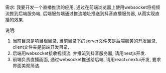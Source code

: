 需求: 我要开发一个直播推流的应用, 通过在前端浏览器上使用websocket将视频流推到后端服务端, 后端服务端通过推流地址推送到抖音直播服务器, 从而实现直播的效果. 

说明: 
1. 当前目录是项目根目录, 当前目录下的server文件夹是后端服务的开发目录, client文件夹是前端开发目录.
2. 后端用websocket接收视频流, 并推流到抖音服务器, 请用nestjs开发.  
3. 前端负责直播画面, 通过websocket推送给后端, 请用react+nextui开发, 要求界面美观简洁.


